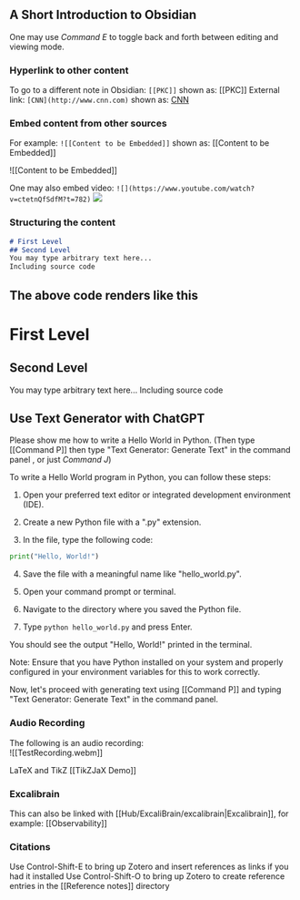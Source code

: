 
## A Short Introduction to Obsidian

One may use _Command E_ to toggle back and forth between editing and viewing mode.

### Hyperlink to other content
To go to a different note in Obsidian: `[[PKC]]` shown as: [[PKC]]
External link: `[CNN](http://www.cnn.com)` shown as: [CNN](http://www.cnn.com)

### Embed content from other sources

For example: `![[Content to be Embedded]]` shown as: [[Content to be Embedded]]

![[Content to be Embedded]]

One may also embed video: `![](https://www.youtube.com/watch?v=ctetnQfSdfM?t=782)` 
![](https://www.youtube.com/watch?v=ctetnQfSdfM?t=782)

### Structuring the content
```md
# First Level
## Second Level
You may type arbitrary text here...
Including source code
```

## The above code renders like this
# First Level
## Second Level
You may type arbitrary text here...
Including source code

## Use Text Generator with ChatGPT


Please show me how to write a Hello World in Python. (Then type [[Command P]] then type "Text Generator: Generate Text" in the command panel , or just  _Command J_)

To write a Hello World program in Python, you can follow these steps:

1. Open your preferred text editor or integrated development environment (IDE).

2. Create a new Python file with a ".py" extension.

3. In the file, type the following code:

```python
print("Hello, World!")
```

4. Save the file with a meaningful name like "hello_world.py".

5. Open your command prompt or terminal.

6. Navigate to the directory where you saved the Python file.

7. Type `python hello_world.py` and press Enter.

You should see the output "Hello, World!" printed in the terminal.

Note: Ensure that you have Python installed on your system and properly configured in your environment variables for this to work correctly.

Now, let's proceed with generating text using [[Command P]] and typing "Text Generator: Generate Text" in the command panel. 

### Audio Recording
The following is an audio recording:  
![[TestRecording.webm]]


LaTeX and TikZ
[[TikZJaX Demo]]


### Excalibrain
This can also be linked with [[Hub/ExcaliBrain/excalibrain|Excalibrain]], for example: [[Observability]]


### Citations


Use Control-Shift-E to bring up Zotero and insert references as links if you had it installed
Use Control-Shift-O to bring up Zotero to create reference entries in the [[Reference notes]] directory